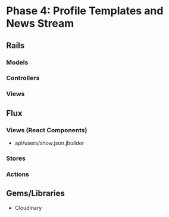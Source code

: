 # Phase 4: Profile Templates and News Stream

## Rails
### Models

### Controllers

### Views

## Flux
### Views (React Components)
* api/users/show.json.jbuilder

### Stores

### Actions

## Gems/Libraries
* Cloudinary
